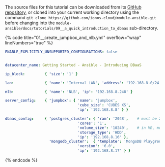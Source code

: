 The source files for this tutorial can be downloaded from its [GitHub repository](https://github.com/ionos-cloud/module-ansible/tree/master/docs/), or cloned into your current working directory using the command `git clone https://github.com/ionos-cloud/module-ansible.git` before changing into the `module-ansible/docs/tutorials/09__a_quick_introduction_to_dbaas` sub-directory.

{% code title="01__create_jumpbox_and_nlb.yml" overflow="wrap" lineNumbers="true" %}
```yml
ENABLE_EXPLICITLY_UNSUPPORTED_CONFIGURATIONS: false


datacenter_name: Getting Started - Ansible - Introducing DBaaS

ip_block:         { 'size': '1' }

lan:              { 'name': 'Internal LAN', 'address': '192.168.8.0/24',  'gw_ip': '192.168.8.1' }

nlb:              { 'name': 'NLB', 'ip': '192.168.8.248' }

server_config:    { 'jumpbox': { 'name': 'jumpbox',
                                 'cube_size': 'CUBES XS',
                                 'ip': '192.168.8.8' } }

dbaas_config:     { 'postgres_cluster': { 'ram': '2048',    # must be 2048 or greater
                                 'cores': '1',
                                 'volume_size': '10240',    # in MB, must be 2048 or greater
                                 'storage_type': 'HDD',
                                 'ip': '192.168.8.16' },
                    'mongodb_cluster':  { 'template': 'MongoDB Playground',
                                 'version': '6.0',
                                 'ip': '192.168.8.17' } }

```
{% endcode %}